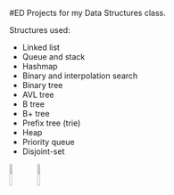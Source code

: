 #ED
Projects for my Data Structures class. 

Structures used:
* Linked list
* Queue and stack
* Hashmap
* Binary and interpolation search
* Binary tree
* AVL tree
* B tree
* B+ tree
* Prefix tree (trie)
* Heap
* Priority queue
* Disjoint-set


<img src="https://imgur.com/QnGKNXy.jpeg" width="10%"><img src="https://imgur.com/rW4tnAx.jpeg" width="10%">  
